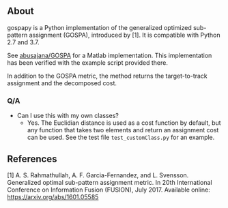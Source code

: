 ## About

gospapy is a Python implementation of the generalized optimized sub-pattern assignment (GOSPA), introduced by [1]. It is compatible with Python 2.7 and 3.7.

See [abusajana/GOSPA](https://github.com/abusajana/GOSPA) for a Matlab implementation. This implementation has been verified with the example script provided there.

In addition to the GOSPA metric, the method returns the target-to-track assignment and the decomposed cost.

### Q/A
- Can I use this with my own classes?
    - Yes. The Euclidian distance is used as a cost function by default, but any function that takes two elements and return an assignment cost can be used. See the test file `test_customClass.py` for an example.

## References
[1] A. S. Rahmathullah, A. F. Garcia-Fernandez, and L. Svensson. Generalized optimal sub-pattern assignment metric. In 20th International Conference on Information Fusion (FUSION), July 2017. Available online: https://arxiv.org/abs/1601.05585
